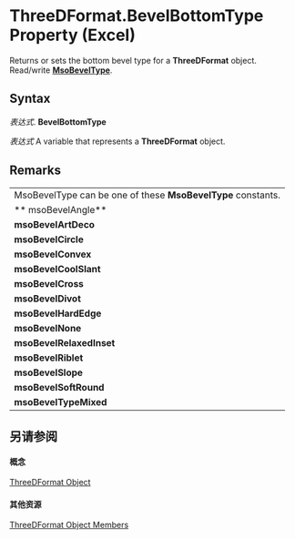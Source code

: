 
# ThreeDFormat.BevelBottomType Property (Excel)

Returns or sets the bottom bevel type for a  **ThreeDFormat** object. Read/write **[MsoBevelType](http://msdn.microsoft.com/library/2404d6cf-0c64-fca5-59bc-098847018f99%28Office.15%29.aspx)**.


## Syntax

 _表达式_. **BevelBottomType**

 _表达式_ A variable that represents a **ThreeDFormat** object.


## Remarks




||
|:-----|
|MsoBevelType can be one of these  **MsoBevelType** constants.|
|** msoBevelAngle**|
|**msoBevelArtDeco**|
|**msoBevelCircle**|
|**msoBevelConvex**|
|**msoBevelCoolSlant**|
|**msoBevelCross**|
|**msoBevelDivot**|
|**msoBevelHardEdge**|
|**msoBevelNone**|
|**msoBevelRelaxedInset**|
|**msoBevelRiblet**|
|**msoBevelSlope**|
|**msoBevelSoftRound**|
|**msoBevelTypeMixed**|

## 另请参阅


#### 概念


[ThreeDFormat Object](9cb41236-6aba-4d6c-a54c-5e177657c8d1.md)
#### 其他资源


[ThreeDFormat Object Members](http://msdn.microsoft.com/library/1693142f-53c2-1185-6162-9a99b3ae25d6%28Office.15%29.aspx)